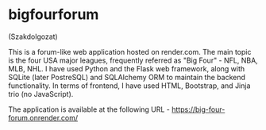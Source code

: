 # bigfourforum
(Szakdolgozat)

This is a forum-like web application hosted on render.com.
The main topic is the four USA major leagues, frequently referred as "Big Four" - NFL, NBA, MLB, NHL.
I have used Python and the Flask web framework, along with SQLite (later PostreSQL) and SQLAlchemy ORM to maintain the backend functionality.
In terms of frontend, I have used HTML, Bootstrap, and Jinja trio (no JavaScript).

The application is available at the following URL - https://big-four-forum.onrender.com/
